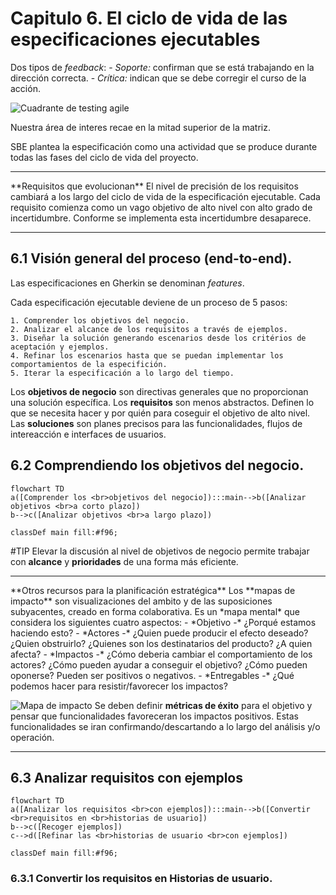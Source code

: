 # Capitulo 6. El ciclo de vida de las especificaciones ejecutables
Dos tipos de *feedback*:
	- *Soporte:* confirman que se está trabajando en la dirección correcta.
	- *Crítica:* indican que se debe corregir el curso de la acción.

![Cuadrante de testing agile ](https://i1.wp.com/lisacrispin.com/wp-content/uploads/2011/11/Agile-Testing-Quadrants.png "titulo")

Nuestra área de interes recae en la mitad superior de la matriz.

SBE plantea la especificación como una actividad que se produce durante todas las fases del ciclo de vida del proyecto.

<hr>
**Requisitos que evolucionan**  
El nivel de precisión de los requisitos cambiará a los largo del ciclo de vida de la especificación ejecutable. Cada requisito comienza como un vago objetivo de alto nivel con alto grado de incertidumbre. Conforme se implementa esta incertidumbre desaparece.
<hr>

## 6.1 Visión general del proceso (end-to-end).
Las especificaciones en Gherkin se denominan *features*.

Cada especificación ejecutable deviene de un proceso de 5 pasos:

	1. Comprender los objetivos del negocio.
	2. Analizar el alcance de los requisitos a través de ejemplos.
	3. Diseñar la solución generando escenarios desde los critérios de aceptación y ejemplos.
	4. Refinar los escenarios hasta que se puedan implementar los comportamientos de la especifición.
	5. Iterar la especificación a lo largo del tiempo.

Los **objetivos de negocio** son directivas generales que no proporcionan una solución específica. Los **requisitos** son menos abstractos. Definen lo que se necesita hacer y por quién para coseguir el objetivo de alto nivel. Las **soluciones** son planes precisos para las funcionalidades, flujos de intereacción e interfaces de usuarios.

## 6.2 Comprendiendo los objetivos del negocio.

```mermaid
flowchart TD
a([Comprender los <br>objetivos del negocio]):::main-->b([Analizar objetivos <br>a corto plazo])
b-->c([Analizar objetivos <br>a largo plazo])

classDef main fill:#f96;
```

#TIP Elevar la discusión al nivel de objetivos de negocio permite trabajar con **alcance** y **prioridades** de una forma más eficiente.

<hr>
**Otros recursos para la planificación estratégica**
Los **mapas de impacto** son visualizaciones del ambito y de las suposiciones subyacentes, creado en forma colaborativa.
Es un *mapa mental* que considera los siguientes cuatro aspectos:
	- *Objetivo -* ¿Porqué estamos haciendo esto?
	- *Actores -*  ¿Quien puede producir el efecto deseado? ¿Quien obstruirlo? ¿Quienes son los destinatarios del producto? ¿A quien afecta?
	- *Impactos -* ¿Cómo deberia cambiar el comportamiento de los actores? ¿Cómo pueden ayudar a conseguir el objetivo? ¿Cómo pueden oponerse? Pueden ser positivos o negativos.
	- *Entregables -*  ¿Qué podemos hacer para resistir/favorecer los impactos?

![Mapa de impacto](https://www.impactmapping.org/assets/im_template.png)
Se deben definir **métricas de éxito** para el objetivo y pensar que funcionalidades favoreceran los impactos positivos.
Estas funcionalidades se iran confirmando/descartando a lo largo del análisis y/o operación.
<hr>

## 6.3 Analizar requisitos con ejemplos
```mermaid
flowchart TD
a([Analizar los requisitos <br>con ejemplos]):::main-->b([Convertir <br>requisitos en <br>historias de usuario])
b-->c([Recoger ejemplos])
c-->d([Refinar las <br>historias de usuario <br>con ejemplos])

classDef main fill:#f96;
```

### 6.3.1 Convertir los requisitos en Historias de usuario.
